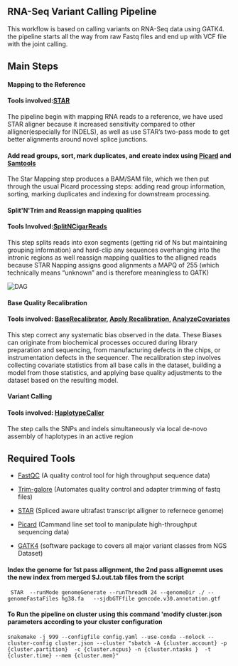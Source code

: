 ## RNA-Seq Variant Calling Pipeline 
 This workflow is based on calling variants on RNA-Seq data using GATK4. the pipeline starts all the  way from raw Fastq files and end up with  VCF file with the joint calling. 

 ## Main Steps 

 #### Mapping to the Reference
 #### Tools involved:[STAR](https://github.com/alexdobin/STAR)
The pipeline begin with mapping RNA reads to a reference, we have used STAR aligner because it increased sensitivity compared to other alligner(especially for INDELS), as well as use STAR’s two-pass mode to get better alignments around novel splice junctions.

#### Add read groups, sort, mark duplicates, and create index using [Picard](https://broadinstitute.github.io/picard/) and [Samtools](http://www.htslib.org/doc/samtools.html)

The Star Mapping  step produces a BAM/SAM file, which we then put through the usual Picard processing steps: adding read group information, sorting, marking duplicates and indexing for downstream processing.

 #### Split'N'Trim and Reassign mapping qualities
 #### Tools Involved:[SplitNCigarReads](https://software.broadinstitute.org/gatk/documentation/tooldocs/current/org_broadinstitute_hellbender_tools_walkers_rnaseq_SplitNCigarReads.php)

This step  splits reads into exon segments (getting rid of Ns but maintaining grouping information) and hard-clip any sequences overhanging into the intronic regions as well reassign mapping qualities to the alligned reads because STAR Napping assigns good alignments a MAPQ of 255 (which technically means “unknown” and is therefore meaningless to GATK)

![DAG](https://github.com/khandaud15/RNA-Seq-Variant-Calling/blob/master/DAG/SplitNCigar.png)

#### Base Quality Recalibration
#### Tools involved: [BaseRecalibrator](https://software.broadinstitute.org/gatk/documentation/tooldocs/current/org_broadinstitute_hellbender_tools_walkers_bqsr_BaseRecalibrator.php), [Apply Recalibration](https://software.broadinstitute.org/gatk/documentation/tooldocs/current/org_broadinstitute_hellbender_tools_walkers_bqsr_ApplyBQSR.php), [AnalyzeCovariates](https://software.broadinstitute.org/gatk/documentation/tooldocs/current/org_broadinstitute_hellbender_tools_walkers_bqsr_AnalyzeCovariates.php)

This step correct any systematic bias observed in the data. These Biases can originate from biochemical processes occured during library preparation and sequencing, from manufacturing defects in the chips, or instrumentation defects in the sequencer. The recalibration step involves collecting covariate statistics from all base calls in the dataset, building a model from those statistics, and applying base quality adjustments to the dataset based on the resulting model.

#### Variant Calling
#### Tools involved: [HaplotypeCaller](https://software.broadinstitute.org/gatk/documentation/tooldocs/current/org_broadinstitute_hellbender_tools_walkers_haplotypecaller_HaplotypeCaller.php)

The step calls the SNPs and indels simultaneously via local de-novo assembly of haplotypes in an active region


## Required Tools  

 * [FastQC](https://www.bioinformatics.babraham.ac.uk/projects/fastqc/) (A quality control tool for high throughput sequence data)

 * [Trim-galore](https://www.bioinformatics.babraham.ac.uk/projects/trim_galore/) (Automates quality  control and adapter trimming of fastq  files)

 * [STAR](https://github.com/alexdobin/STAR) (Spliced aware ultrafast transcript alligner to refernece genome)

 * [Picard](https://broadinstitute.github.io/picard/) (Cammand line set  tool to manipulate high-throughput sequencing data)
 * [GATK4](https://software.broadinstitute.org/gatk/gatk4) (software package to covers all major variant classes from NGS Dataset)

 #### Index the genome for 1st pass allignment, the 2nd pass allignemnt uses the new index from merged SJ.out.tab files from the  script
```
 STAR  --runMode genomeGenerate --runThreadN 24 --genomeDir ./ --genomeFastaFiles hg38.fa   --sjdbGTFfile gencode.v30.annotation.gtf 
```

#### To Run the pipeline on cluster using this command 'modify cluster.json  parameters according to your cluster configuration 
```
snakemake -j 999 --configfile config.yaml --use-conda --nolock --cluster-config cluster.json --cluster "sbatch -A {cluster.account} -p {cluster.partition}  -c {cluster.ncpus} -n {cluster.ntasks }  -t {cluster.time} --mem {cluster.mem}"
```

